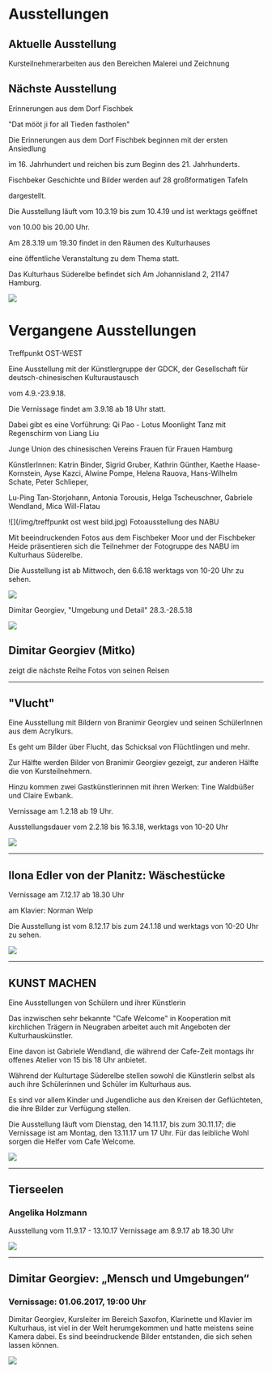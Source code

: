 # Ausstellungen

## Aktuelle Ausstellung

Kursteilnehmerarbeiten aus den Bereichen Malerei und Zeichnung

 
## Nächste Ausstellung

Erinnerungen aus dem Dorf Fischbek

"Dat mööt ji for all Tieden fastholen"

Die Erinnerungen aus dem Dorf Fischbek beginnen mit der ersten Ansiedlung

im 16. Jahrhundert und reichen bis zum Beginn des 21. Jahrhunderts. 

Fischbeker Geschichte und Bilder werden auf 28 großformatigen Tafeln 

dargestellt.

Die Ausstellung läuft vom 10.3.19 bis zum 10.4.19 und ist werktags geöffnet 

von 10.00 bis 20.00 Uhr.

Am 28.3.19 um 19.30 findet in den Räumen des Kulturhauses 

eine öffentliche Veranstaltung zu dem Thema statt.

Das Kulturhaus Süderelbe befindet sich Am Johannisland 2, 21147 Hamburg. 


![](/img/Pio1930.JPEG)



# Vergangene Ausstellungen


Treffpunkt OST-WEST

Eine Ausstellung mit der Künstlergruppe der GDCK, der Gesellschaft für deutsch-chinesischen Kulturaustausch

vom 4.9.-23.9.18.

Die Vernissage findet am 3.9.18 ab 18 Uhr statt. 

Dabei gibt es eine Vorführung: Qi Pao - Lotus Moonlight Tanz mit Regenschirm von Liang Liu

Junge Union des chinesischen Vereins Frauen für Frauen Hamburg

KünstlerInnen: Katrin Binder, Sigrid Gruber, Kathrin Günther, Kaethe Haase-Kornstein, Ayse Kazci, Alwine Pompe, Helena Rauova, Hans-Wilhelm Schate, Peter Schlieper,

Lu-Ping Tan-Storjohann, Antonia Torousis, Helga Tscheuschner, Gabriele Wendland, Mica Will-Flatau 

![](/img/treffpunkt ost west bild.jpg)
Fotoausstellung des NABU

Mit beeindruckenden Fotos aus dem Fischbeker Moor und der Fischbeker Heide präsentieren sich die Teilnehmer der Fotogruppe des NABU im Kulturhaus Süderelbe.

Die Ausstellung ist ab Mittwoch, den 6.6.18 werktags von 10-20 Uhr zu sehen.

![](/img/nabu.jpg) 


Dimitar Georgiev, "Umgebung und Detail" 28.3.-28.5.18  

![](/img/mitko18.jpg)
 
## Dimitar Georgiev (Mitko)
 
zeigt die nächste Reihe Fotos von seinen Reisen   
 
------------------------------------------------------------------------

## "Vlucht"
 
 Eine Ausstellung mit Bildern von Branimir Georgiev und seinen SchülerInnen aus dem Acrylkurs.
 
 Es geht um Bilder über Flucht, das Schicksal von Flüchtlingen und mehr. 
 
 Zur Hälfte werden Bilder von Branimir Georgiev gezeigt, zur anderen Hälfte die von Kursteilnehmern. 
 
 Hinzu kommen zwei Gastkünstlerinnen mit ihren Werken: Tine Waldbüßer und Claire Ewbank.
 
 Vernissage am 1.2.18 ab 19 Uhr.
 
 Ausstellungsdauer vom 2.2.18 bis 16.3.18, werktags von 10-20 Uhr
 
 ![](/img/vlucht.jpg)
 
 -----------------------------------------------------------------------

## Ilona Edler von der Planitz: Wäschestücke

Vernissage am 7.12.17 ab 18.30 Uhr

am Klavier: Norman Welp

Die Ausstellung ist vom 8.12.17 bis zum 24.1.18 und werktags von 10-20 Uhr zu sehen.

![](/img/Harmonie.jpg)

-------------------------------------------------------------------------

## KUNST MACHEN

Eine Ausstellungen von Schülern und ihrer Künstlerin


Das inzwischen sehr bekannte "Cafe Welcome" in Kooperation mit kirchlichen Trägern in Neugraben arbeitet auch mit Angeboten der Kulturhauskünstler.

Eine davon ist Gabriele Wendland, die während der Cafe-Zeit montags ihr offenes Atelier von 15 bis 18 Uhr anbietet.

Während der Kulturtage Süderelbe stellen sowohl die Künstlerin selbst als auch ihre Schülerinnen und Schüler im Kulturhaus aus.

Es sind vor allem Kinder und Jugendliche aus den Kreisen der Geflüchteten, die ihre Bilder zur Verfügung stellen.

Die Ausstellung läuft vom Dienstag, den 14.11.17, bis zum 30.11.17; die Vernissage ist am Montag, den 13.11.17 um 17 Uhr.
Für das leibliche Wohl sorgen die Helfer vom Cafe Welcome.

![](/img/betsy_miller_band.jpg)

-------------------------------------------------------------------------

## Tierseelen

### Angelika Holzmann

Ausstellung vom 11.9.17 - 13.10.17
Vernissage am 8.9.17 ab 18.30 Uhr

![](/img/angelika1.JPG)

-------------------------------------------------------------------------

## Dimitar Georgiev: „Mensch und Umgebungen“

### Vernissage: 01.06.2017, 19:00 Uhr

Dimitar Georgiev, Kursleiter im Bereich Saxofon, Klarinette und Klavier im Kulturhaus, ist viel in der Welt herumgekommen und hatte meistens seine Kamera dabei. Es sind beeindruckende Bilder entstanden, die sich sehen lassen können.

![](/img/wsb_329x421_Dimitar+Georgiev+-+Fotoausstellung++-+Flyer+$28Version+3.0$29+$28Britannic+Bold$29+$282017.05.17$29.jpg)



